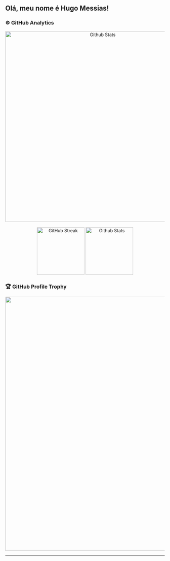 ## Olá, meu nome é Hugo Messias!

### ⚙️ GitHub Analytics

<div align="center">
  <img
    width=600
    src="https://github-readme-streak-stats-eight.vercel.app/?user=Huuuuuugo&theme=dark&hide_border=false" 
    alt="Github Stats"
  />
</div>
<br>
<div align="center">
  <img 
    height=150  
    src="https://github-readme-stats.vercel.app/api?username=Huuuuuugo&theme=dark&hide_border=false&include_all_commits=true"
    alt="GitHub Streak" 
  />  
  <img
    height=150
    src="https://github-readme-stats.vercel.app/api/top-langs/?username=Huuuuuugo&theme=dark&hide_border=false&include_all_commits=true&count_private=true&layout=compact"
    alt="Github Stats"
  />
</div>

### 🏆 GitHub Profile Trophy

<p align="center">
  <a
    href="https://github.com/ryo-ma/github-profile-trophy"
    title="repositório de troféus"
  >
    <img
      width="800"
      src="https://github-profile-trophy.vercel.app/?username=Huuuuuugo&column=8&theme=darkhub&no-frame=true&no-bg=true"
    />
  </a>
</p>

---
